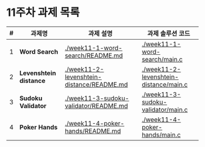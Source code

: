 # 11주차 과제 목록

| #   | 과제명                      | 과제 설명                                                                                  | 과제 솔루션 코드                                                                        |
|-----|--------------------------|----------------------------------------------------------------------------------------|----------------------------------------------------------------------------------|
| 1   | **Word Search**          | [./week11-1-word-search/README.md](./week11-1-word-search/README.md)                   | [./week11-1-word-search/main.c](./week11-1-word-search/main.c)                   |
| 2   | **Levenshtein distance** | [./week11-2-levenshtein-distance/README.md](./week11-2-levenshtein-distance/README.md) | [./week11-2-levenshtein-distance/main.c](./week11-2-levenshtein-distance/main.c) |
| 3   | **Sudoku Validator**     | [./week11-3-sudoku-validator/README.md](./week11-3-sudoku-validator/README.md)         | [./week11-3-sudoku-validator/main.c](./week11-3-sudoku-validator/main.c)         |
| 4   | **Poker Hands**          | [./week11-4-poker-hands/README.md](./week11-4-poker-hands/README.md)                   | [./week11-4-poker-hands/main.c](./week11-4-poker-hands/main.c)                   |

